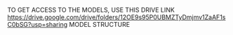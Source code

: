 TO GET ACCESS TO THE MODELS, USE THIS DRIVE LINK
https://drive.google.com/drive/folders/12OE9s95P0UBMZTyDmjmv1ZaAF1sC0bSG?usp=sharing
MODEL STRUCTURE
